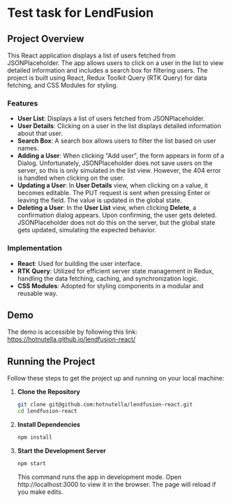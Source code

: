 # Test task for LendFusion

## Project Overview

This React application displays a list of users fetched from JSONPlaceholder. The app allows users to click on a user in the list to view detailed information and includes a search box for filtering users. The project is built using React, Redux Toolkit Query (RTK Query) for data fetching, and CSS Modules for styling.

### Features

- **User List**: Displays a list of users fetched from JSONPlaceholder.
- **User Details**: Clicking on a user in the list displays detailed information about that user.
- **Search Box**: A search box allows users to filter the list based on user names.
- **Adding a User**: When clicking "Add user", the form appears in form of a Dialog. Unfortunately, JSONPlaceholder does not save users on the server, so this is only simulated in the list view. However, the 404 error is handled when clicking on the user.
- **Updating a User**: In **User Details** view, when clicking on a value, it becomes editable. The PUT request is sent when pressing Enter or leaving the field. The value is updated in the global state.
- **Deleting a User**: In the **User List** view, when clicking **Delete**, a confirmation dialog appears. Upon confirming, the user gets deleted. JSONPlaceholder does not do this on the server, but the global state gets updated, simulating the expected behavior.

### Implementation

- **React**: Used for building the user interface.
- **RTK Query**: Utilized for efficient server state management in Redux, handling the data fetching, caching, and synchronization logic.
- **CSS Modules**: Adopted for styling components in a modular and reusable way.

## Demo
The demo is accessible by following this link: https://hotnutella.github.io/lendfusion-react/


## Running the Project

Follow these steps to get the project up and running on your local machine:

1. **Clone the Repository**
   ```bash
   git clone git@github.com:hotnutella/lendfusion-react.git
   cd lendfusion-react
   ``````

2. **Install Dependencies**
    ```bash
    npm install
    ```

3. **Start the Development Server**
    ```bash
    npm start
    ```
    This command runs the app in development mode. Open http://localhost:3000 to view it in the browser. The page will reload if you make edits.

